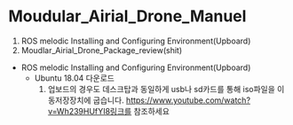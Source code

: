 Moudular_Airial_Drone_Manuel
============================

1. ROS melodic Installing and Configuring Environment(Upboard) 
2. Moudlar_Airial_Drone_Package_review(shit)


* ROS melodic Installing and Configuring Environment(Upboard) 
  * Ubuntu 18.04 다운로드
    1. 업보드의 경우도 데스크탑과 동일하게 usb나 sd카드를 통해 iso파일을 이동저장장치에 굽습니다.
     https://www.youtube.com/watch?v=Wh239HUfYI8링크를 참조하세요
  
     
    
    
